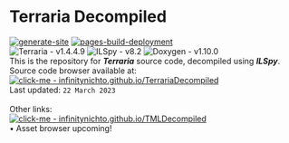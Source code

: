 # Terraria Decompiled <br>
[![generate-site](https://github.com/InfinityNichto/TerrariaDecompiled/actions/workflows/generate-site.yml/badge.svg?branch=master)](https://github.com/InfinityNichto/TerrariaDecompiled/actions/workflows/generate-site.yml)
[![pages-build-deployment](https://github.com/InfinityNichto/TerrariaDecompiled/actions/workflows/pages/pages-build-deployment/badge.svg)](https://github.com/InfinityNichto/TerrariaDecompiled/actions/workflows/pages/pages-build-deployment) <br>
![Terraria - v1.4.4.9](https://img.shields.io/badge/Terraria-1.4.4.9-green)
![ILSpy - v8.2](https://img.shields.io/badge/ILSpy-8.2-cyan)
![Doxygen - v1.10.0](https://img.shields.io/badge/Doxygen-1.10.0-blueviolet) <br>
This is the repository for ***Terraria*** source code, decompiled using ***ILSpy***. <br>
Source code browser available at:
[![click-me - infinitynichto.github.io/TerrariaDecompiled](https://img.shields.io/badge/click--me-infinitynichto.github.io%2FTerrariaDecompiled-informational?logo=dependabot&logoColor=informational)](https://infinitynichto.github.io/TerrariaDecompiled) <br>
Last updated: `22 March 2023` <br><br>
Other links: <br>
[![click-me - infinitynichto.github.io/TMLDecompiled](https://img.shields.io/badge/click--me-infinitynichto.github.io%2FTMLDecompiled-informational?logo=dependabot&logoColor=informational)](https://infinitynichto.github.io/TMLDecompiled) <br>
• Asset browser upcoming!

